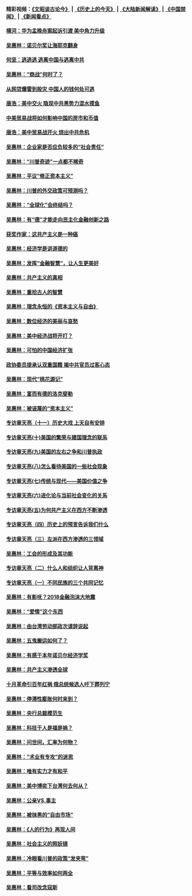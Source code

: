 #### 精彩视频：[《文昭谈古论今》](http://45.76.195.252/wenzhao) | [《历史上的今天》](http://45.76.195.252/today-in-history) | [《大陆新闻解读》](http://45.76.195.252/ntdtv-comedy) | [《中国禁闻》](http://45.76.195.252/ntdtv-news) | [《新闻看点》](http://45.76.195.252/news-insight) 

 #### [横河：华为孟晚舟案起诉引渡 美中角力升级](../pages/nsc423/n11027230.md?t=02140037) 

#### [吴惠林：诺贝尔奖让海耶克翻身](../pages/nsc423/n10890049.md?t=02140037) 

#### [何坚：逃逃逃 逃离中国与逃离中共](../pages/nsc423/n10592891.md?t=02140037) 

#### [吴惠林：“商战”何时了？](../pages/nsc423/n10573558.md?t=02140037) 

#### [从网贷爆雷到股灾 中国人的钱何处可逃](../pages/nsc423/n10572800.md?t=02140037) 

#### [唐浩：美中交火 隐现中共黑势力混水摸鱼](../pages/nsc423/n10544040.md?t=02140037) 

#### [中美贸易战将如何影响中国的房市和币值](../pages/nsc423/n10543697.md?t=02140037) 

#### [唐浩：美中贸易战开火 烧出中共危机](../pages/nsc423/n10540126.md?t=02140037) 

#### [吴惠林：企业家是否应负较多的“社会责任”](../pages/nsc423/n10535022.md?t=02140037) 

#### [吴惠林：“川普奇迹”一点都不稀奇](../pages/nsc423/n10512808.md?t=02140037) 

#### [吴惠林：平议“修正资本主义”](../pages/nsc423/n10495724.md?t=02140037) 

#### [吴惠林：川普的外交政策可预测吗？](../pages/nsc423/n10462387.md?t=02140037) 

#### [吴惠林：“全球化”会终结吗？](../pages/nsc423/n10452838.md?t=02140037) 

#### [吴惠林：有“德”才能走向民主化金融创新之路](../pages/nsc423/n10432292.md?t=02140037) 

#### [获奖作家：这共产主义是一种癌](../pages/nsc423/n10431541.md?t=02140037) 

#### [吴惠林：经济学是讲道德的](../pages/nsc423/n10398014.md?t=02140037) 

#### [吴惠林：发挥“金融智慧”，让人生更美好](../pages/nsc423/n10375019.md?t=02140037) 

#### [吴惠林：共产主义的真相](../pages/nsc423/n10351394.md?t=02140037) 

#### [吴惠林：重拾古人的智慧](../pages/nsc423/n10337691.md?t=02140037) 

#### [吴惠林：理念永恒的《资本主义与自由》](../pages/nsc423/n10316274.md?t=02140037) 

#### [吴惠林：数位经济的美丽与哀愁](../pages/nsc423/n10292946.md?t=02140037) 

#### [吴惠林：美中经济战将开打？](../pages/nsc423/n10258825.md?t=02140037) 

#### [吴惠林：可怕的中国经济扩张](../pages/nsc423/n10219147.md?t=02140037) 

#### [政协委员提承认双重国籍 揭中共官员过客心态](../pages/nsc423/n10208809.md?t=02140037) 

#### [吴惠林：现代“桃花源记”](../pages/nsc423/n10185234.md?t=02140037) 

#### [吴惠林：富而有德的洛克斐勒](../pages/nsc423/n10142264.md?t=02140037) 

#### [吴惠林：被诬蔑的“资本主义”](../pages/nsc423/n10124816.md?t=02140037) 

#### [专访章天亮（十一）历史大戏 上天自有安排](../pages/nsc423/n10094905.md?t=02140037) 

#### [专访章天亮(十)美国的繁荣与建国理念的联系](../pages/nsc423/n10094899.md?t=02140037) 

#### [专访章天亮(九)美国的左右之争和川普执政](../pages/nsc423/n10094889.md?t=02140037) 

#### [专访章天亮(八)怎么看待美国的一些社会现象](../pages/nsc423/n10094857.md?t=02140037) 

#### [专访章天亮(七)传统与现代——美国价值之争](../pages/nsc423/n10093140.md?t=02140037) 

#### [专访章天亮(六)进化论与当前社会变化的关系](../pages/nsc423/n10092036.md?t=02140037) 

#### [专访章天亮(五)为何共产主义在西方不断渗透](../pages/nsc423/n10083620.md?t=02140037) 

#### [专访章天亮（四）历史上的预言告诉我们什么](../pages/nsc423/n10083606.md?t=02140037) 

#### [专访章天亮（三）左派在西方渗透的三领域](../pages/nsc423/n10081115.md?t=02140037) 

#### [吴惠林：工会的形成及其功能](../pages/nsc423/n10080633.md?t=02140037) 

#### [专访章天亮（二）什么人和组织让人背离神](../pages/nsc423/n10076637.md?t=02140037) 

#### [专访章天亮（一）不同民族的三个共同记忆](../pages/nsc423/n10074188.md?t=02140037) 

#### [吴惠林：有影呒？2018金融泡沫大地震](../pages/nsc423/n10040534.md?t=02140037) 

#### [吴惠林：“爱情”这个东西](../pages/nsc423/n10019423.md?t=02140037) 

#### [吴惠林：由台湾劳动部政次请辞说起](../pages/nsc423/n9979679.md?t=02140037) 

#### [吴惠林：五鬼搬运如何了？](../pages/nsc423/n9925338.md?t=02140037) 

#### [吴惠林：有感于本年诺贝尔经济学奖](../pages/nsc423/n9871883.md?t=02140037) 

#### [吴惠林：共产主义渗透全球](../pages/nsc423/n9812748.md?t=02140037) 

#### [十月革命引百年红祸 俄总统候选人吁下葬列宁](../pages/nsc423/n9810182.md?t=02140037) 

#### [吴惠林：停滞性膨胀何时来到？](../pages/nsc423/n9764136.md?t=02140037) 

#### [吴惠林：央行总裁模范生](../pages/nsc423/n9728134.md?t=02140037) 

#### [吴惠林：科技于人是福是祸？](../pages/nsc423/n9672982.md?t=02140037) 

#### [吴惠林：问世间，汇率为何物？](../pages/nsc423/n9621788.md?t=02140037) 

#### [吴惠林：“术业有专攻”的迷思](../pages/nsc423/n9580363.md?t=02140037) 

#### [吴惠林：唯有实力才有和平](../pages/nsc423/n9529599.md?t=02140037) 

#### [吴惠林：美中博奕下台湾何去何从？](../pages/nsc423/n9483598.md?t=02140037) 

#### [吴惠林：公亲VS.事主](../pages/nsc423/n9425637.md?t=02140037) 

#### [吴惠林：被抹黑的“自由市场”](../pages/nsc423/n9351545.md?t=02140037) 

#### [吴惠林：《人的行为》再现人间](../pages/nsc423/n9296339.md?t=02140037) 

#### [吴惠林：社会主义的照妖镜](../pages/nsc423/n9243460.md?t=02140037) 

#### [吴惠林：冷眼看川普的政策“发夹弯”](../pages/nsc423/n9120684.md?t=02140037) 

#### [吴惠林：平等与效率如何两全](../pages/nsc423/n9075430.md?t=02140037) 

#### [吴惠林：看司改念寇斯](../pages/nsc423/n9024915.md?t=02140037) 

